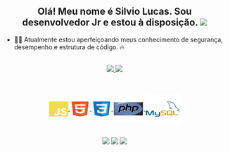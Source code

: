 <h2 align="center">
   Olá! Meu nome é Silvio Lucas. Sou desenvolvedor Jr e estou à disposição. <img src="https://media.giphy.com/media/hvRJCLFzcasrR4ia7z/giphy.gif" width="28">
</h2>  

  - 👨‍💻 Atualmente estou aperfeiçoando meus conhecimento de segurança, desempenho e estrutura de código. 🔥

<!--   - 🔭 Aspirante a desenvolvedor. 🙏
  - 👨‍💻 Atualmente estou aperfeiçoando meus conhecimento de segurança, desempenho e estrutura de código. 🔥 -->

<!--   - 🔭 Aspirante a desenvolvedor. 🙏
  - 👨‍💻 Atualmente estou aperfeiçoando meus conhecimentos em front-end e conheçendo novas ferramentas. 🔥 -->

<!--   - 🔭 Futuro desenvolvedor, à procura de uma oportunidade para entrar no mercado. 🙏
  - 👨‍💻 Atualmente estou me dedicando a criação do meu portfólio e me aprofundando em PHP e MySQL. 🔥
 -->
 
<div align="center">
  <br>
  <a href="https://github.com/SilvioLucasDev">
  <img height="150em" src="https://github-readme-stats.vercel.app/api?username=silviolucasdev&show_icons=true&theme=dark&include_all_commits=true&count_private=true"/>
  <img height="150em" src="https://github-readme-stats.vercel.app/api/top-langs/?username=silviolucasdev&layout=compact&langs_count=7&theme=dark"/>
</div>

 ##
 
<div style="display: inline_block" align="center"><br>
  <img align="center" alt="Lucas-Js" height="35" width="45" src="https://raw.githubusercontent.com/devicons/devicon/master/icons/javascript/javascript-plain.svg">
  <img align="center" alt="Lucas-HTML" height="35" width="45" src="https://raw.githubusercontent.com/devicons/devicon/master/icons/html5/html5-original.svg">
  <img align="center" alt="Lucas-CSS" height="35" width="45" src="https://raw.githubusercontent.com/devicons/devicon/master/icons/css3/css3-original.svg">
  <img align="center" alt="Lucas-CSS" height="60" width="70" src="https://raw.githubusercontent.com/devicons/devicon/master/icons/php/php-original.svg">
  <img align="center" alt="Lucas-CSS" height="70" width="80" src="https://raw.githubusercontent.com/devicons/devicon/master/icons/mysql/mysql-original-wordmark.svg">
</div>
 
 ##
 
<div align="center"> 
  <a href="https://www.instagram.com/silviolucas__" target="_blank"><img src="https://img.shields.io/badge/-Instagram-%23E4405F?style=for-the-badge&logo=instagram&logoColor=white" target="_blank"></a>
    <a href = "mailto:silviolucas_santos@hotmail.com"><img src="https://img.shields.io/badge/Microsoft_Outlook-0078D4?style=for-the-badge&logo=microsoft-outlook&logoColor=white" target="_blank"></a>
  <a href="https://www.linkedin.com/in/silviolucasdev" target="_blank"><img src="https://img.shields.io/badge/-LinkedIn-%230077B5?style=for-the-badge&logo=linkedin&logoColor=white" target="_blank"></a> 
</div>
 
 
